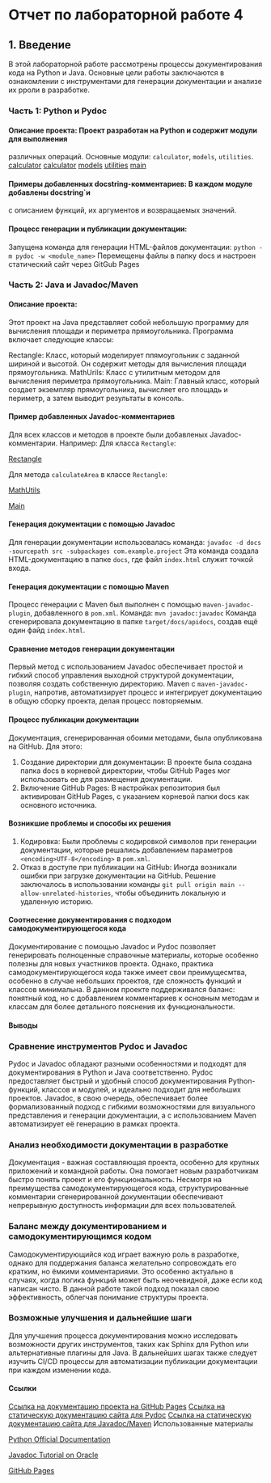 # Отчет по лабораторной работе 4

## 1. Введение
В этой лабораторной работе рассмотрены процессы документирования кода на Python и Java. 
Основные цели работы заключаются в ознакомлении с инструментами для генерации документации
и анализе их рроли в разработке.

### Часть 1: Python и Pydoc
#### Описание проекта: Проект разработан на Python и содержит модули для выполнения
различных операций. Основные модули: ```calculator```, ```models```, ```utilities```.
[calculator](https://github.com/DmitryBaranovgit/Pydoc/blob/main/src/sample/calculator/basic_operations.py)
[calculator](https://github.com/DmitryBaranovgit/Pydoc/blob/main/src/sample/calculator/advanced_operations.py)
[models](https://github.com/DmitryBaranovgit/Pydoc/blob/main/src/sample/models/calculator_model.py)
[utilities](https://github.com/DmitryBaranovgit/Pydoc/blob/main/src/sample/utilities/logger.py)
[main](https://github.com/DmitryBaranovgit/Pydoc/blob/main/src/sample/main.py)
#### Примеры добавленных docstring-комментариев: В каждом модуле добавлены docstring`и
с описанием функций, их аргументов и возвращаемых значений.

#### Процесс генерации и публикации документации:
Запущена команда для генерации HTML-файлов документации:
```python -m pydoc -w <module_name>```
Перемещены файлы в папку docs и настроен статический сайт через GitGub Pages

### Часть 2: Java и Javadoc/Maven
#### Описание проекта:

Этот проект на Java представляет собой небольшую программу для вычисления площади и периметра прямоугольника. Программа включает следующие классы:

Rectangle: Класс, который моделирует ппямоугольник с заданной шириной и высотой. Он содержит методы для вычисления площади прямоугольника.
MathUrils: Класс с утилитным методом для вычисления периметра прямоугольника.
Main: Главный класс, который создает экземпляр прямоугольника, вычисляет его площадь и периметр, а затем выводит результаты в консоль.

#### Пример добавленных Javadoc-комментариев
Для всех классов и методов в проекте были добавленых Javadoc-комментарии. Например:
Для класса ```Rectangle```:

[Rectangle](https://github.com/DmitryBaranovgit/Maven/blob/main/src/main/java/com/example/project/shapes/Rectangle.java)

Для метода ```calculateArea``` в классе ```Rectangle```:

[MathUtils](https://github.com/DmitryBaranovgit/Maven/blob/main/src/main/java/com/example/project/utils/MathUtils.java)

[Main](https://github.com/DmitryBaranovgit/Maven/blob/main/src/main/java/com/example/project/Main.java)

#### Генерация документации с помощью Javadoc
Для генерации документации использовалась команда:
```javadoc -d docs -sourcepath src -subpackages com.example.project```
Эта команда создала HTML-документацию в папке ```docs```, где файл ```index.html``` служит точкой входа.

#### Генерация документации с помощью Maven
Процесс генерации с Maven был выполнен с помощью ```maven-javadoc-plugin```, добавленного в ```pom.xml```. Команда:
```mvn javadoc:javadoc```
Команда сгенерировала документацию в папке ```target/docs/apidocs```, создав ещё один файд ```index.html```.

#### Сравнение методов генерации документации
Первый метод с использованием Javadoc обеспечивает простой и гибкий способ управления выходной структурой документации, позволяя создать собственную директорию. Maven с ```maven-javadoc-plugin```, напротив, автоматизирует процесс и интегрирует документацию в общую сборку проекта, делая процесс повторяемым.

#### Процесс публикации документации
Документация, сгенерированная обоими методами, была опубликована на GitHub. Для этого:
1. Создание директории для документации: В проекте была создана папка docs в корневой директории, чтобы GitHub Pages мог использовать ее для размещения документации.
2. Включение GitHub Pages: В настройках репозитория был активирован GitHub Pages, с указанием корневой папки docs как основного источника.

#### Возникшие проблемы и способы их решения
1. Кодировка: Были проблемы с кодировкой символов при генерации документации, которые решались добавлением параметров ```<encoding>UTF-8</encoding>``` в ```pom.xml```.
2. Отказ в доступе при публикации на GitHub: Иногда возникали ошибки при загрузке документации на GitHub. Решение заключалось в использовании команды ```git pull origin main --allow-unrelated-histories```, чтобы объединить локальную и удаленную историю.

#### Соотнесение документирования с подходом самодокументирующегося кода
Документирование с помощью Javadoc и Pydoc позволяет генерировать полноценные справочные материалы, которые особенно полезны для новых участников проекта. Однако, практика самодокументирующегося кода также имеет свои преимущесмтва, особенно в случае небольших проектов, где сложность функций и классов минимальна. В данном проекте поддерживался баланс: понятный код, но с добавлением комментариев к основным методам и классам для более детального пояснения их функциональности.

#### Выводы
### Сравнение инструментов Pydoc и Javadoc
Pydoc и Javadoc обладают разными особенностями и подходят для документирования в Python и Java соответственно. Pydoc предоставляет быстрый и удобный способ документирования Python-функций, классов и модулей, и идеально подходит для небольших проектов. Javadoc, в свою очередь, обеспечивает более формализованный подход с гибкими возможностями для визуального представления и генерации документации, а с использованием Maven автоматизирует её генерацию в рамках проекта.

### Анализ необходимости документации в разработке
Документация - важная составляющая проекта, особенно для крупных приложений и командной работы. Она помогает новым разработчикам быстро понять проект и его функциональность. Несмотря на преимущества самодокументирующегося кода, структурированные комментарии сгенерированной документации обеспечивают непрерывную доступность информации для всех пользователей.

### Баланс между документированием и самодокументирующимся кодом
Самодокументирующийся код играет важную роль в разработке, однако для поддержания баланса желательно сопровождать его кратким, но ёмкими комментариями. Это особенно актуально в случаях, когда логика функций может быть неочевидной, даже если код написан чисто. В данной работе такой подход показал свою эффективность, облегчая понимание структуры проекта.

### Возможные улучшения и дальнейшие шаги
Для улучшения процесса документирования можно исследовать возможности других инструментов, таких как Sphinx для Python или альтернативные плагины для Java. В дальнейших шагах также следует изучить CI/CD процессы для автоматизации публикации документации при каждом изменении кода.

#### Ссылки
[Ссылка на документацию проекта на GitHub Pages]()
[Ссылка на статическую документацию сайта для Pydoc](https://dmitrybaranovgit.github.io/Pydoc/)
[Ссылка на статическую документацию сайта для Javadoc/Maven](https://dmitrybaranovgit.github.io/Maven/)
Использованные материалы

[Python Official Documentation](https://docs.python.org/3/)

[Javadoc Tutorial on Oracle](https://docs.oracle.com/en/java/javase/23/javadoc/javadoc-tool.html) 

[GitHub Pages](https://docs.github.com/ru/pages/getting-started-with-github-pages/creating-a-github-pages-site)

